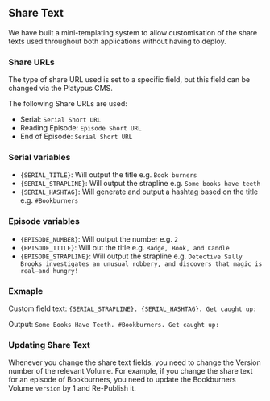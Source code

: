 ## Share Text

We have built a mini-templating system to allow customisation of the share texts used throughout both applications without having to deploy.

### Share URLs

The type of share URL used is set to a specific field, but this field can be changed via the Platypus CMS.
  
The following Share URLs are used:
 
 + Serial: `Serial Short URL`
+ Reading Episode: `Episode Short URL`
+ End of Episode: `Serial Short URL`

### Serial variables
+ `{SERIAL_TITLE}`: Will output the title e.g. `Book burners`
+ `{SERIAL_STRAPLINE}`: Will output the strapline e.g. `Some books have teeth`
+ `{SERIAL_HASHTAG}`: Will generate and output a hashtag based on the title e.g. `#Bookburners`

### Episode variables

+ `{EPISODE_NUMBER}`: Will output the number e.g. `2`
+ `{EPISODE_TITLE}`: Will out the title e.g. `Badge, Book, and Candle`
+ `{EPISODE_STRAPLINE}`: Will output the strapline e.g. `Detective Sally Brooks investigates an unusual robbery, and discovers that magic is real—and hungry!`

### Exmaple
Custom field text: `{SERIAL_STRAPLINE}. {SERIAL_HASHTAG}. Get caught up:`
 
Output: `Some Books Have Teeth. #Bookburners. Get caught up:`

### Updating Share Text

Whenever you change the share text fields, you need to change the Version number of the relevant Volume. For example, if you change the share text for an episode of Bookburners, you need to update the Bookburners Volume `version` by 1 and Re-Publish it.
